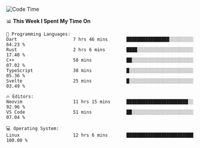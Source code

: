 <!-- [![Top Langs](https://github-readme-stats.vercel.app/api/top-langs/?username=gagahsyuja&theme=dracula&hide_border=true&border_radius=7)](https://github.com/anuraghazra/github-readme-stats) -->

<!--START_SECTION:waka-->
![Code Time](http://img.shields.io/badge/Code%20Time-730%20hrs%2028%20mins-blue)

📊 **This Week I Spent My Time On** 

```text
💬 Programming Languages: 
Dart                     7 hrs 46 mins       ████████████████░░░░░░░░░   64.23 % 
Rust                     2 hrs 6 mins        ████░░░░░░░░░░░░░░░░░░░░░   17.40 % 
C++                      50 mins             ██░░░░░░░░░░░░░░░░░░░░░░░   07.02 % 
TypeScript               38 mins             █░░░░░░░░░░░░░░░░░░░░░░░░   05.36 % 
Svelte                   25 mins             █░░░░░░░░░░░░░░░░░░░░░░░░   03.49 % 

🔥 Editors: 
Neovim                   11 hrs 15 mins      ███████████████████████░░   92.96 % 
VS Code                  51 mins             ██░░░░░░░░░░░░░░░░░░░░░░░   07.04 % 

💻 Operating System: 
Linux                    12 hrs 6 mins       █████████████████████████   100.00 % 
```


<!--END_SECTION:waka-->
